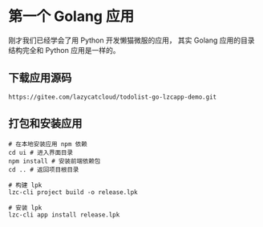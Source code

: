 # 第一个 Golang 应用
刚才我们已经学会了用 Python 开发懒猫微服的应用， 其实 Golang 应用的目录结构完全和 Python 应用是一样的。

## 下载应用源码
```shell
https://gitee.com/lazycatcloud/todolist-go-lzcapp-demo.git
```

## 打包和安装应用
```shell
# 在本地安装应用 npm 依赖
cd ui # 进入界面目录
npm install # 安装前端依赖包
cd .. # 返回项目根目录

# 构建 lpk
lzc-cli project build -o release.lpk

# 安装 lpk
lzc-cli app install release.lpk
```
